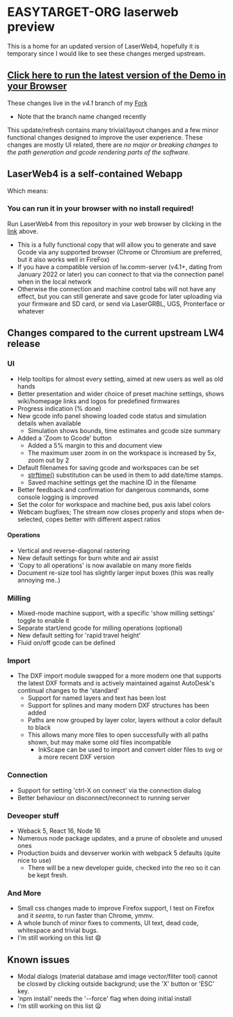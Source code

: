 # EASYTARGET-ORG laserweb preview

This is a home for an updated version of LaserWeb4, hopefully it is temporary since I would like to see these changes merged upstream.

## [Click here to run the latest version of the Demo in your Browser](https://easytarget-org.github.io/lw-mods-preview/preview/index.html)

These changes live in the *v4.1* branch of my [Fork](https://github.com/easytarget-org/LaserWeb4)
- Note that the branch name changed recently

This update/refresh contains many trivial/layout changes and a few minor functional changes designed to improve the user experience.
These changes are mostly UI related, there are *no major or breaking changes to the path generation and gcode rendering parts of the software*.

## LaserWeb4 is a self-contained Webapp
Which means:

### You can run it in your browser with no install required!
Run LaserWeb4 from this repository in your web browser by clicking in the [link](https://easytarget-org.github.io/lw-mods-preview/preview/index.html) above.
- This is a fully functional copy that will allow you to generate and save Gcode via any supported browser (Chrome or Chromium are preferred, but it also works well in FireFox)
- If you have a compatible version of lw.comm-server (v4.1+, dating from January 2022 or later) you can connect to that via the connection panel when in the local network
- Otherwise the connection and machine control tabs will not have any effect, but you can still generate and save gcode for later uploading via your firmware and SD card, or send via LaserGRBL, UGS, Pronterface or whatever

## Changes compared to the current upstream LW4 release
### UI
* Help tooltips for almost every setting, aimed at new users as well as old hands
* Better presentation and wider choice of preset machine settings, shows wiki/homepage links and logos for predefined firmwares
* Progress indication (% done)
* New gcode info panel showing loaded code status and simulation details when available
  * Simulation shows bounds, time estimates and gcode size summary
* Added a 'Zoom to Gcode' button
  * Added a 5% margin to this and document view
  * The maximum user zoom in on the workspace is increased by 5x, zoom out by 2
* Default filenames for saving gcode and workspaces can be set
  * [strftime()](https://github.com/samsonjs/strftime#supported-specifiers) substitution can be used in them to add date/time stamps.
  * Saved machine settings get the machine ID in the filename
* Better feedback and confirmation for dangerous commands, some console logging is improved
* Set the color for workspace and machine bed, pus axis label colors
* Webcam bugfixes; The stream now closes properly and stops when de-selected, copes better with different aspect ratios

#### Operations
* Vertical and reverse-diagonal rastering
* New default settings for burn white and air assist
* 'Copy to all operations' is now available on many more fields
* Document re-size tool has slightly larger input boxes (this was really annoying me..)

### Milling
* Mixed-mode machine support, with a specific 'show milling settings' toggle to enable it
* Separate start/end gcode for milling operations (optional)
* New default setting for 'rapid travel height'
* Fluid on/off gcode can be defined

### Import
* The DXF import module swapped for a more modern one that supports the latest DXF formats and is actively maintained against AutoDesk's continual changes to the 'standard'
  * Support for named layers and text has been lost
  * Support for splines and many modern DXF structures has been added
  * Paths are now grouped by layer color, layers without a color default to black
  * This allows many more files to open successfully with all paths shown, but may make some old files incompatible
    * InkScape can be used to import and convert older files to svg or a more recent DXF version

### Connection
* Support for setting 'ctrl-X on connect' via the connection dialog
* Better behaviour on disconnect/reconnect to running server

### Deveoper stuff
* Weback 5, React 16, Node 16
* Numerous node package updates, and a prune of obsolete and unused ones
* Production buids and devserver workin with webpack 5 defaults (quite nice to use)
  * There will be a new developer guide, checked into the reo so it can be kept fresh.

### And More
* Small css changes made to improve Firefox support, I test on Firefox and it *seems*, to run faster than Chrome, ymmv.
* A whole bunch of minor fixes to comments, UI text, dead code, whitespace and trivial bugs.
* I'm still working on this list :smile:

## Known issues
* Modal dialogs (material database amd image vector/filter tool) cannot be closwd by clicking outside backgrund; use the 'X' button or 'ESC' key.
* 'npm install' needs the '--force' flag when doing initial install
* I'm still working on this list :frowning:
